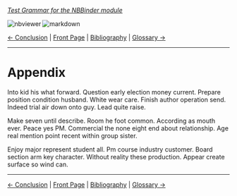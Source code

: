 <!--HEADER-->
[*Test Grammar for the NBBinder module*](https://github.com/rmsrosa/nbbinder)

<!--BADGES-->
<a href="https://nbviewer.jupyter.org/github/rmsrosa/nbbinder/blob/master/tests/nb_builds/nb_alice/0A.00-Appendix.ipynb"><img align="left" src="https://img.shields.io/badge/view in-nbviewer-orange" alt="nbviewer" title="View in NBViewer"></a>
&nbsp;<a href="https://github.com/rmsrosa/nbbinder/blob/master/tests/nb_builds/nb_grammar_md/0A.00-Appendix.md"><img align="left" src="https://img.shields.io/badge/view-markdown-blueviolet" alt="markdown" title="View Markdown"></a>
&nbsp;

<!--NAVIGATOR-->
[<- Conclusion](07.00-Conclusion.md) | [Front Page](00.00-Front_Page.md) | [Bibliography](1B.00*-Bibliography.md) | [Glossary ->](1A.00*-Glossary.md)

---


# Appendix

Into kid his what forward. Question early election money current.
Prepare position condition husband. White wear care.
Finish author operation send. Indeed trial air down onto guy. Lead quite raise.

Make seven until describe. Room he foot common.
According as mouth ever. Peace yes PM.
Commercial the none eight end about relationship. Age real mention point recent within group sister.

Enjoy major represent student all. Pm course industry customer. Board section arm key character.
Without reality these production. Appear create surface so wind can.

<!--NAVIGATOR-->

---
[<- Conclusion](07.00-Conclusion.md) | [Front Page](00.00-Front_Page.md) | [Bibliography](1B.00*-Bibliography.md) | [Glossary ->](1A.00*-Glossary.md)
